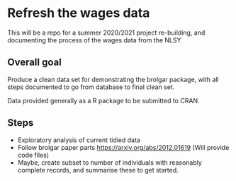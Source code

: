 # Refresh the wages data
This will be a repo for a summer 2020/2021 project re-building, and documenting the process of the wages data from the NLSY

## Overall goal 

Produce a clean data set for demonstrating the brolgar package, with all steps documented to go from database to final clean set.

Data provided generally as a R package to be submitted to CRAN.

## Steps

- Exploratory analysis of current tidied data
- Follow brolgar paper parts https://arxiv.org/abs/2012.01619 (Will provide code files)
- Maybe, create subset to number of individuals with reasonably complete records, and summarise these to get started.

